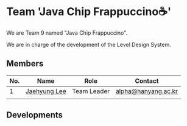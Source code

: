 # Team 'Java Chip Frappuccino☕'

We are Team 9 named "Java Chip Frappuccino".

We are in charge of the development of the Level Design System.

## Members

| No. | Name        | Role                     | Contact                     | 
|-----|-------------|--------------------------|-----------------------------|
| 1   | [Jaehyung Lee](https://github.com/devITae/devITae) | Team Leader | alpha@hanyang.ac.kr |
|     |             |                             |

## Developments
